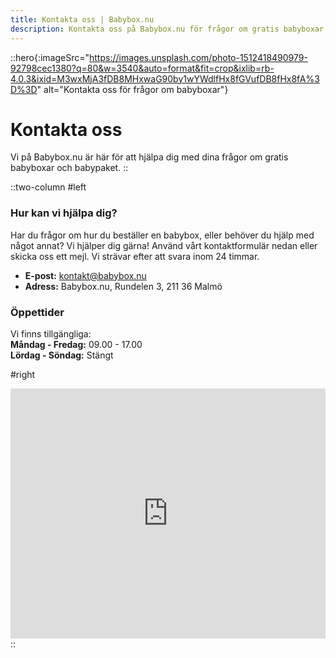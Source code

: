 ```yaml
---
title: Kontakta oss | Babybox.nu
description: Kontakta oss på Babybox.nu för frågor om gratis babyboxar och babypaket. Vi finns här för att hjälpa dig!
---
```


::hero{:imageSrc="https://images.unsplash.com/photo-1512418490979-92798cec1380?q=80&w=3540&auto=format&fit=crop&ixlib=rb-4.0.3&ixid=M3wxMjA3fDB8MHxwaG90by1wYWdlfHx8fGVufDB8fHx8fA%3D%3D" alt="Kontakta oss för frågor om babyboxar"}
# Kontakta oss
Vi på Babybox.nu är här för att hjälpa dig med dina frågor om gratis babyboxar och babypaket.
::

::two-column
#left
### Hur kan vi hjälpa dig?
Har du frågor om hur du beställer en babybox, eller behöver du hjälp med något annat? Vi hjälper dig gärna! Använd vårt kontaktformulär nedan eller skicka oss ett mejl. Vi strävar efter att svara inom 24 timmar.

- **E-post:** [kontakt@babybox.nu](mailto:kontakt@babybox.nu)
- **Adress:** Babybox.nu, Rundelen 3, 211 36 Malmö

### Öppettider
Vi finns tillgängliga:  
**Måndag - Fredag:** 09.00 - 17.00  
**Lördag - Söndag:** Stängt

#right
<iframe
src="https://tally.so/embed/3EBNG2?alignLeft=1&hideTitle=1&transparentBackground=1&dynamicHeight=1"
loading="lazy"
width="100%"
height="400"
frameborder="0"
marginheight="0"
marginwidth="0"
title="Contact form"
></iframe>
::

